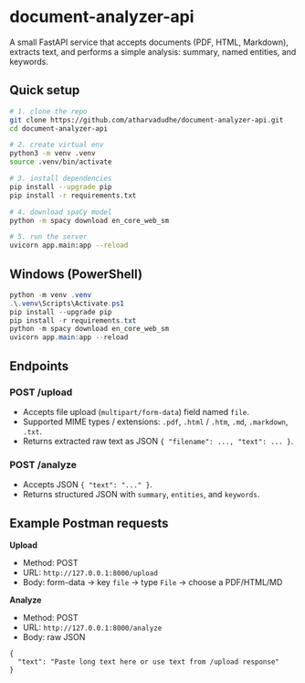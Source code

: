 # document-analyzer-api

A small FastAPI service that accepts documents (PDF, HTML, Markdown), extracts text, and performs a simple analysis: summary, named entities, and keywords.

## Quick setup

```bash
# 1. clone the repo
git clone https://github.com/atharvadudhe/document-analyzer-api.git
cd document-analyzer-api

# 2. create virtual env
python3 -m venv .venv
source .venv/bin/activate

# 3. install dependencies
pip install --upgrade pip
pip install -r requirements.txt

# 4. download spaCy model
python -m spacy download en_core_web_sm

# 5. run the server
uvicorn app.main:app --reload
```

## Windows (PowerShell)

```powershell
python -m venv .venv
.\.venv\Scripts\Activate.ps1
pip install --upgrade pip
pip install -r requirements.txt
python -m spacy download en_core_web_sm
uvicorn app.main:app --reload
```

## Endpoints

### POST /upload
- Accepts file upload (`multipart/form-data`) field named `file`.
- Supported MIME types / extensions: `.pdf`, `.html` / `.htm`, `.md`, `.markdown`, `.txt`.
- Returns extracted raw text as JSON `{ "filename": ..., "text": ... }`.

### POST /analyze
- Accepts JSON `{ "text": "..." }`.
- Returns structured JSON with `summary`, `entities`, and `keywords`.

## Example Postman requests

**Upload**
- Method: POST
- URL: `http://127.0.0.1:8000/upload`
- Body: form-data -> key `file` -> type `File` -> choose a PDF/HTML/MD

**Analyze**
- Method: POST
- URL: `http://127.0.0.1:8000/analyze`
- Body: raw JSON
```
{
  "text": "Paste long text here or use text from /upload response"
}
```

